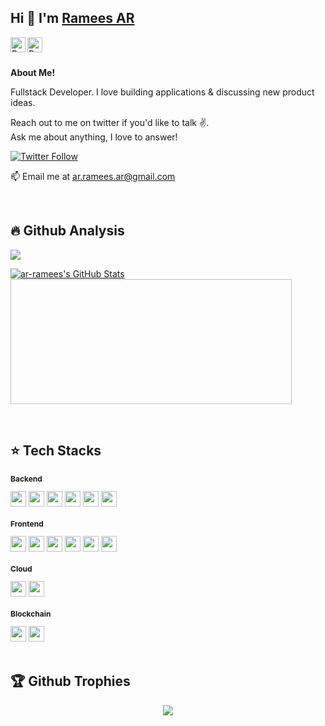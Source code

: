 <!--
<div class="tenor-gif-embed" data-postid="16447531" data-share-method="host" data-aspect-ratio="1.23552" data-width="100%"><a href="https://tenor.com/view/qoobee-tired-blushing-ashamed-bashful-gif-16447531">Qoobee Tired Sticker</a>from <a href="https://tenor.com/search/qoobee-stickers">Qoobee Stickers</a></div> <script type="text/javascript" async src="https://tenor.com/embed.js"></script>
-->

## Hi 👋 I'm [Ramees AR][homepage]

<a href="https://www.linkedin.com/in/ar-ramees/">
  <img align="left" alt="Ramees's LinkedIn" width="24px" src="https://img.icons8.com/nolan/96/linkedin.png" />
</a>

<a href="https://x.com/ramizz_ar">
  <img align="left" alt="Ramees's Twitter" width="24px" src="https://img.icons8.com/nolan/96/twitter.png" />
</a>

<br><br>

**About Me!**

Fullstack Developer. 
I love building applications & discussing new product ideas.

Reach out to me on twitter if you'd like to talk ✌️.  
Ask me about anything, I love to answer!

[![Twitter Follow](https://img.shields.io/twitter/follow/ramizz_ar_?color=%20%2300acee&label=Follow%20me%20on%20Twitter&style=for-the-badge)][twitter]

📫 Email me at [ar.ramees.ar@gmail.com](mailto:ar.ramees.ar@gmail.com)


[homepage]: https://www.linkedin.com/in/ar-ramees
[twitter]: https://twitter.com/ramizz_ar
</br>

<!--
<h2>🔥 My contribution streak</h2>
<p align="left">
  <a href="https://github.com/DenverCoder1/github-readme-streak-stats">
    <img src="https://github-readme-streak-stats.herokuapp.com/?user=ar-ramees#version3"/>
  </a>
</p> 
-->

<!--
<h2>⭐ | Github Stats </h2>

<div align="center">
  <a href="https://github.com/ar-ramees">
      <a href="https://awesome-github-stats.azurewebsites.net/index.html??cardType=level&preferLogin=false">    
        <img  alt="ar-ramees's GitHub Stats" src="https://awesome-github-stats.azurewebsites.net/user-stats/ar-ramees?cardType=level&preferLogin=false" />  
      </a>
    <img height="180em" src="https://github-readme-stats.vercel.app/api/top-langs/?username=ar-ramees&layout=compact&langs_count=7&theme=default"/>
  </a>
</div>

[![My Awesome Stats](https://awesome-github-stats.azurewebsites.net/user-stats/ar-ramees?cardType=level&preferLogin=false)](https://git.io/awesome-stats-card)
[![Top Langs](https://github-readme-stats.vercel.app/api/top-langs/?username=ar-ramees&layout=compact)]()
[![Top Langs](https://github-readme-stats.vercel.app/api/top-langs/?username=ar-ramees&layout=donut)](https://github.com/ar-ramees/github-readme-stats)
[![Top Langs](https://github-readme-stats.vercel.app/api/top-langs/?username=ar-ramees&layout=donut-vertical)](https://github.com/ar-ramees/github-readme-stats)
-->

## 🔥 Github Analysis 
<p align="left">
  <a href="https://github.com/DenverCoder1/github-readme-streak-stats">
    <img src="https://github-readme-streak-stats.herokuapp.com/?user=ar-ramees#version3"/>
  </a>
</p>

<!-- ![ Github Stats Graph](https://github-profile-summary-cards.vercel.app/api/cards/profile-details?username=ar-ramees&theme=radical&hide_border=true) <br/> -->
<p>
<a href="https://github.com/ar-ramees">
  <!-- <img height="180em" src="https://github-readme-stats-eight-theta.vercel.app/api?username=ar-ramees&show_icons=true&theme=blue-green&include_all_commits=true&count_private=true"/> -->
  <img alt="ar-ramees's GitHub Stats" src="https://awesome-github-stats.azurewebsites.net/user-stats/ar-ramees?cardType=level&preferLogin=true" />  
  <img height="200em" width="450em src="https://github-readme-stats-eight-theta.vercel.app/api/top-langs/?username=ar-ramees&layout=compact&langs_count=8&theme=white-black"/>
</a>
</p>
<br/>
<!-- <p><img align="center" src="https://github-readme-streak-stats.herokuapp.com/?user=ar-ramees&" alt="neeraj" /></p> -->

## ⭐ Tech Stacks
<!-- <h2 style="font-size: 12px">⭐ Tech stacks</h2> -->

<div>
<h3 style="font-size: 12px">Backend</h3>
<img src="https://img.shields.io/badge/TypeScript-3178C6?style=flat&logo=tsnode&logoColor=white" height="25" /> <img src="https://img.shields.io/badge/NodeJs-5FA04E?style=flat&logo=node.js&logoColor=white" height="25" /> <img src="https://img.shields.io/badge/GraphQL-E10098?style=flat&logo=graphql&logoColor=white" height="25" /> <img src="https://img.shields.io/badge/{REST:_API}-blue?style=flat&logo=axios&logoColor=white" height="25" /> <img src="https://img.shields.io/badge/PostgreSQL-4169E1?style=flat&logo=postgresql&logoColor=white" height="25" /> <img src="https://img.shields.io/badge/MongoDB-47A248?style=flat&logo=mongodb&logoColor=white" height="25" /> 
</div>

<div>
  <h3 style="font-size: 12px">Frontend</h3>
  <img src="https://img.shields.io/badge/JavaScript-323330?style=flat&logo=javascript&logoColor=F7DF1E" height="25" /> <img src="https://img.shields.io/badge/ReactJs-20232A?style=flat&logo=react&logoColor=61DBFB" height="25" /> <img   src="https://img.shields.io/badge/nextJs-000000?style=flat&logo=nextdotjs&logoColor=white" height="25" /> <img src="https://img.shields.io/badge/React_Native-61DBFB?style=flat&logo=react&logoColor=white" height="25" /> <img   src="https://img.shields.io/badge/Sass-cc6699?style=flat&logo=sass&logoColor=white" height="25" /> <img src="https://img.shields.io/badge/Redux-593D88?style=flat&logo=redux&logoColor=white" height="25"/> 
</div>

<div>
  <h3 style="font-size: 12px">Cloud</h3>
  <img src="https://img.shields.io/badge/AWS-232F3E?style=flat&logo=amazonwebservices&logoColor=FF9900" height="25" /> <img src="https://img.shields.io/badge/DigitalOcean-white?style=flat&logo=digitalocean&logoColor=0080FF" height="25" /> 
</div>


<div>
  <h3 style="font-size: 12px">Blockchain</h3>
  <img src="https://img.shields.io/badge/Solidity-363636?style=flat&logo=solidity&logoColor=white"height="25" /> <img src="https://img.shields.io/badge/Ethereum-white?style=flat&logo=ethereum&logoColor=3C3C3D"height="25" /> 
</div>

<!--
Model example to customize
<img src="https://img.shields.io/badge/JavaScript-323330?style=flat&logo=javascript&logoColor=F7DF1E" />
-->

<br>
<!-- <h2 style="font-size: 12px">🏆 Github Achievements</h2>
<p align="center"> <img src="https://github-profile-trophy.vercel.app/?username=ar-ramees&margin-w=5&theme=radical" alt="TopCodeBeast" /></a> </p> -->

## 🏆 Github Trophies
<p align="center">
<img src="https://github-profile-trophy.vercel.app/?username=ar-ramees&theme=darkhub">
</p>

